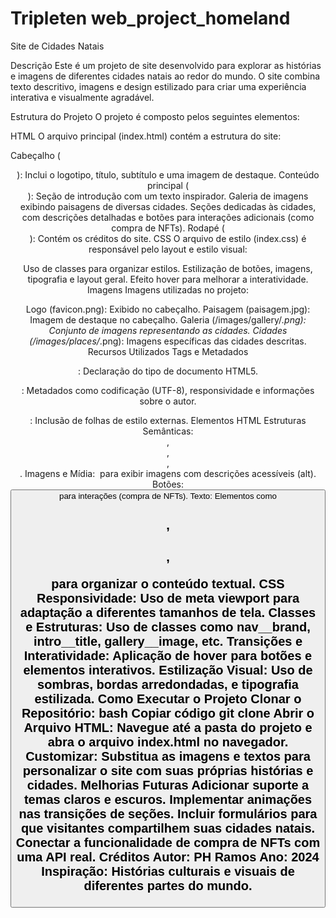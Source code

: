 # Tripleten web_project_homeland

Site de Cidades Natais

Descrição
Este é um projeto de site desenvolvido para explorar as histórias e imagens de diferentes cidades natais ao redor do mundo. O site combina texto descritivo, imagens e design estilizado para criar uma experiência interativa e visualmente agradável.

Estrutura do Projeto
O projeto é composto pelos seguintes elementos:

HTML
O arquivo principal (index.html) contém a estrutura do site:

Cabeçalho (<header>): Inclui o logotipo, título, subtítulo e uma imagem de destaque.
Conteúdo principal (<main>):
Seção de introdução com um texto inspirador.
Galeria de imagens exibindo paisagens de diversas cidades.
Seções dedicadas às cidades, com descrições detalhadas e botões para interações adicionais (como compra de NFTs).
Rodapé (<footer>): Contém os créditos do site.
CSS
O arquivo de estilo (index.css) é responsável pelo layout e estilo visual:

Uso de classes para organizar estilos.
Estilização de botões, imagens, tipografia e layout geral.
Efeito hover para melhorar a interatividade.
Imagens
Imagens utilizadas no projeto:

Logo (favicon.png): Exibido no cabeçalho.
Paisagem (paisagem.jpg): Imagem de destaque no cabeçalho.
Galeria (/images/gallery/*.png): Conjunto de imagens representando as cidades.
Cidades (/images/places/*.png): Imagens específicas das cidades descritas.
Recursos Utilizados
Tags e Metadados
<!DOCTYPE html>: Declaração do tipo de documento HTML5.
<meta>: Metadados como codificação (UTF-8), responsividade e informações sobre o autor.
<link>: Inclusão de folhas de estilo externas.
Elementos HTML
Estruturas Semânticas:
<header>, <main>, <section>, <footer>.
Imagens e Mídia:
<img> para exibir imagens com descrições acessíveis (alt).
Botões:
<button> para interações (compra de NFTs).
Texto:
Elementos como <h1>, <h2>, <p> para organizar o conteúdo textual.
CSS
Responsividade:
Uso de meta viewport para adaptação a diferentes tamanhos de tela.
Classes e Estruturas:
Uso de classes como nav__brand, intro__title, gallery__image, etc.
Transições e Interatividade:
Aplicação de hover para botões e elementos interativos.
Estilização Visual:
Uso de sombras, bordas arredondadas, e tipografia estilizada.
Como Executar o Projeto
Clonar o Repositório:
bash
Copiar código
git clone <URL_DO_REPOSITÓRIO>
Abrir o Arquivo HTML:
Navegue até a pasta do projeto e abra o arquivo index.html no navegador.
Customizar:
Substitua as imagens e textos para personalizar o site com suas próprias histórias e cidades.
Melhorias Futuras
Adicionar suporte a temas claros e escuros.
Implementar animações nas transições de seções.
Incluir formulários para que visitantes compartilhem suas cidades natais.
Conectar a funcionalidade de compra de NFTs com uma API real.
Créditos
Autor: PH Ramos
Ano: 2024
Inspiração: Histórias culturais e visuais de diferentes partes do mundo.


